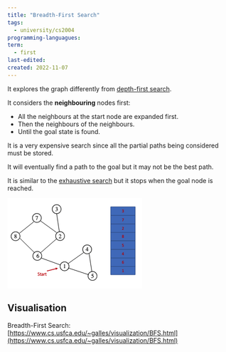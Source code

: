 ```yaml
---
title: "Breadth-First Search"
tags:
  - university/cs2004
programming-languagues:
term:
  - first
last-edited:
created: 2022-11-07
---
```

It explores the graph differently from [depth-first search](notes/university/depth-first-search.md).

It considers the **neighbouring** nodes first:
- All the neighbours at the start node are expanded first.
- Then the neighbours of the neighbours.
- Until the goal state is found.

It is a very expensive search since all the partial paths being considered must be stored.

It will eventually find a path to the goal but it may not be the best path.

It is similar to the [exhaustive search](notes/university/exhaustive-search.md) but it stops when the goal node is reached.

![400](notes/images/Screenshot%202022-11-07%20at%2011.32.54.png)

## Visualisation
Breadth-First Search: [https://www.cs.usfca.edu/~galles/visualization/BFS.html](https://www.cs.usfca.edu/~galles/visualization/BFS.html)